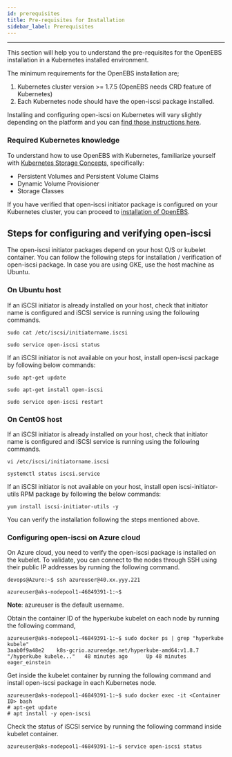 ```yaml
---
id: prerequisites
title: Pre-requisites for Installation
sidebar_label: Prerequisites
---
```


------

This section will help you to understand the pre-requisites for the OpenEBS installation in a Kubernetes installed environment.

The minimum requirements for the OpenEBS installation are;

1.  Kubernetes cluster version >= 1.7.5 (OpenEBS needs CRD feature of Kubernetes)
2.  Each Kubernetes node should have the open-iscsi package installed. 


Installing and configuring open-iscsi on Kubernetes will vary slightly depending on the platform and you can [find those instructions here](#iSCSIConfig). 



### Required Kubernetes knowledge

To understand how to use OpenEBS with Kubernetes, familiarize yourself with [Kubernetes Storage Concepts](https://kubernetes.io/docs/concepts/storage/persistent-volumes/), specifically:

- Persistent Volumes and Persistent Volume Claims
- Dynamic Volume Provisioner
- Storage Classes




If you have verified that open-iscsi initiator package is configured on your Kubernetes cluster, you can proceed to [installation of OpenEBS](/docs/installation.html). 

<a name="iSCSIConfig"></a>

## Steps for configuring and verifying open-iscsi 

The open-iscsi initiator packages depend on your host O/S or kubelet container. You can follow the following steps for installation / verification of open-iscsi package. In case you are using GKE, use the host machine as Ubuntu. 

### On Ubuntu host

If an iSCSI initiator is already installed on your host, check that initiator name is configured and iSCSI service is running using the following commands.

```
sudo cat /etc/iscsi/initiatorname.iscsi
```

```
sudo service open-iscsi status
```

If an iSCSI initiator is not available on your host, install open-iscsi package by following below commands: 

```
sudo apt-get update
```

```
sudo apt-get install open-iscsi
```



```
sudo service open-iscsi restart
```



### On CentOS host

If an iSCSI initiator is already installed on your host, check that initiator name is configured and iSCSI service is running using the following commands.

```
vi /etc/iscsi/initiatorname.iscsi
```

```
systemctl status iscsi.service
```

If an iSCSI initiator is not available on your host, install open iscsi-initiator-utils RPM package by following the below commands: 

```
yum install iscsi-initiator-utils -y
```

You can verify the installation following the steps mentioned above. 

<a name="Azure"></a>

### Configuring open-iscsi on Azure cloud

On Azure cloud, you need to verify the open-iscsi package is installed on the kubelet. To validate, you can connect to the nodes through SSH using their public IP addresses by running the following command.

```
devops@Azure:~$ ssh azureuser@40.xx.yyy.221

azureuser@aks-nodepool1-46849391-1:~$
```

 **Note**: azureuser is the default username.

Obtain the container ID of the hyperkube kubelet on each node by running the following command,

```
azureuser@aks-nodepool1-46849391-1:~$ sudo docker ps | grep "hyperkube kubele" 
3aab0f9a48e2    k8s-gcrio.azureedge.net/hyperkube-amd64:v1.8.7   "/hyperkube kubele..."   48 minutes ago      Up 48 minutes                           eager_einstein
```

Get inside the kubelet container by running the following command and install open-iscsi package in each Kubernetes node.

```
azureuser@aks-nodepool1-46849391-1:~$ sudo docker exec -it <Container ID> bash
# apt-get update
# apt install -y open-iscsi
```

Check the status of iSCSI service by running the following command inside kubelet container.

```
azureuser@aks-nodepool1-46849391-1:~$ service open-iscsi status
```



<!-- Hotjar Tracking Code for https://docs.openebs.io -->
<script>
   (function(h,o,t,j,a,r){
       h.hj=h.hj||function(){(h.hj.q=h.hj.q||[]).push(arguments)};
       h._hjSettings={hjid:785693,hjsv:6};
       a=o.getElementsByTagName('head')[0];
       r=o.createElement('script');r.async=1;
       r.src=t+h._hjSettings.hjid+j+h._hjSettings.hjsv;
       a.appendChild(r);
   })(window,document,'https://static.hotjar.com/c/hotjar-','.js?sv=');
</script>
